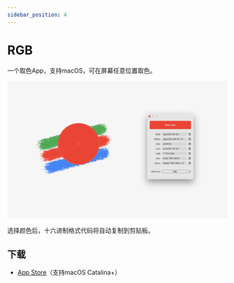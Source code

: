 ```yaml
---
sidebar_position: 4
---
```


# RGB

一个取色App，支持macOS，可在屏幕任意位置取色。

![RGB-App-Store](./img/rgb.png)

选择颜色后，十六进制格式代码将自动复制到剪贴板。

## 下载

* <a href="https://apps.apple.com/app/id1625565060">App Store</a>（支持macOS Catalina+）

